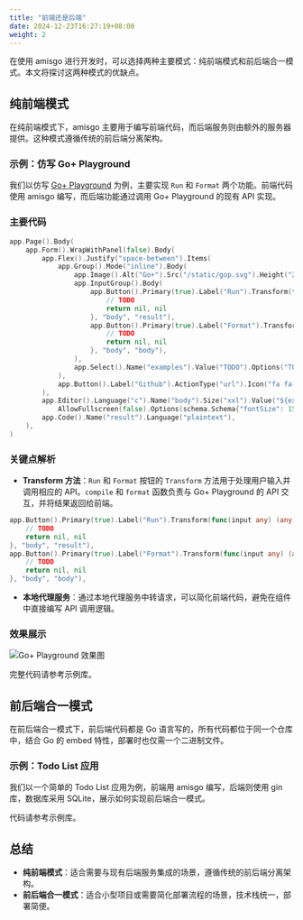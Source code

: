 ```yaml
---
title: "前端还是后端"
date: 2024-12-23T16:27:19+08:00
weight: 2
---
```


在使用 amisgo 进行开发时，可以选择两种主要模式：纯前端模式和前后端合一模式。本文将探讨这两种模式的优缺点。

## 纯前端模式

在纯前端模式下，amisgo 主要用于编写前端代码，而后端服务则由额外的服务器提供。这种模式遵循传统的前后端分离架构。

### 示例：仿写 Go+ Playground

我们以仿写 [Go+ Playground](https://play.goplus.org) 为例，主要实现 `Run` 和 `Format` 两个功能。前端代码使用 amisgo 编写，而后端功能通过调用 Go+ Playground 的现有 API 实现。

### 主要代码

```go
app.Page().Body(
	app.Form().WrapWithPanel(false).Body(
		app.Flex().Justify("space-between").Items(
			app.Group().Mode("inline").Body(
				app.Image().Alt("Go+").Src("/static/gop.svg").Height("20px").InnerClassName("border-none"),
				app.InputGroup().Body(
					app.Button().Primary(true).Label("Run").Transform(func(input any) (any, error) {
						// TODO
						return nil, nil
					}, "body", "result"),
					app.Button().Primary(true).Label("Format").Transform(func(input any) (any, error) {
						// TODO
						return nil, nil
					}, "body", "body"),
				),
				app.Select().Name("examples").Value("TODO").Options("TODO"),
			),
			app.Button().Label("Github").ActionType("url").Icon("fa fa-github").Url("https://github.com/goplus/gop"),
		),
		app.Editor().Language("c").Name("body").Size("xxl").Value("${examples}").
			AllowFullscreen(false).Options(schema.Schema{"fontSize": 15}),
		app.Code().Name("result").Language("plaintext"),
	),
)
```

### 关键点解析

- **Transform 方法**：`Run` 和 `Format` 按钮的 `Transform` 方法用于处理用户输入并调用相应的 API。`compile` 和 `format` 函数负责与 Go+ Playground 的 API 交互，并将结果返回给前端。

```go
app.Button().Primary(true).Label("Run").Transform(func(input any) (any, error) {
	// TODO
	return nil, nil
}, "body", "result"),
app.Button().Primary(true).Label("Format").Transform(func(input any) (any, error) {
	// TODO
	return nil, nil
}, "body", "body"),
```

- **本地代理服务**：通过本地代理服务中转请求，可以简化前端代码，避免在组件中直接编写 API 调用逻辑。

### 效果展示

![Go+ Playground 效果图](/gop-play.png)

完整代码请参考示例库。

## 前后端合一模式

在前后端合一模式下，前后端代码都是 Go 语言写的，所有代码都位于同一个仓库中，结合 Go 的 embed 特性，部署时也仅需一个二进制文件。

### 示例：Todo List 应用

我们以一个简单的 Todo List 应用为例，前端用 amisgo 编写，后端则使用 gin 库，数据库采用 SQLite，展示如何实现前后端合一模式。

代码请参考示例库。


## 总结

- **纯前端模式**：适合需要与现有后端服务集成的场景，遵循传统的前后端分离架构。
- **前后端合一模式**：适合小型项目或需要简化部署流程的场景，技术栈统一，部署简便。
